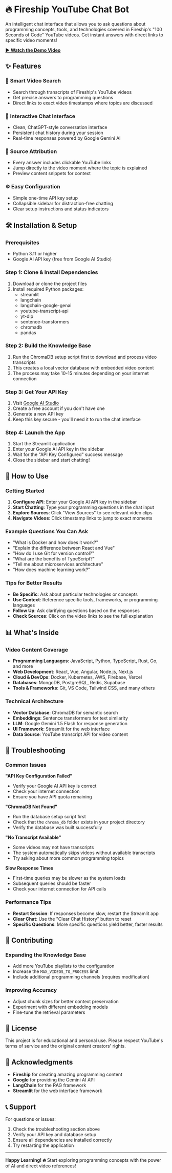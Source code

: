 # 🔥 Fireship YouTube Chat Bot

An intelligent chat interface that allows you to ask questions about programming concepts, tools, and technologies covered in Fireship's "100 Seconds of Code" YouTube videos. Get instant answers with direct links to specific video moments!

**[▶️ Watch the Demo Video]([https://drive.google.com/file/d/1mNGUhda4ULq9IS06RjKabm0JfCDIjOqx/view?usp=sharing])**

## ✨ Features

### 🎯 **Smart Video Search**
- Search through transcripts of Fireship's YouTube videos
- Get precise answers to programming questions
- Direct links to exact video timestamps where topics are discussed

### 💬 **Interactive Chat Interface**
- Clean, ChatGPT-style conversation interface
- Persistent chat history during your session
- Real-time responses powered by Google Gemini AI

### 🔗 **Source Attribution**
- Every answer includes clickable YouTube links
- Jump directly to the video moment where the topic is explained
- Preview content snippets for context

### ⚙️ **Easy Configuration**
- Simple one-time API key setup
- Collapsible sidebar for distraction-free chatting
- Clear setup instructions and status indicators

## 🛠️ Installation & Setup

### Prerequisites
- Python 3.11 or higher
- Google AI API key (free from Google AI Studio)

### Step 1: Clone & Install Dependencies
1. Download or clone the project files
2. Install required Python packages:
   - streamlit
   - langchain
   - langchain-google-genai
   - youtube-transcript-api
   - yt-dlp
   - sentence-transformers
   - chromadb
   - pandas

### Step 2: Build the Knowledge Base
1. Run the ChromaDB setup script first to download and process video transcripts
2. This creates a local vector database with embedded video content
3. The process may take 10-15 minutes depending on your internet connection

### Step 3: Get Your API Key
1. Visit [Google AI Studio](https://makersuite.google.com/app/apikey)
2. Create a free account if you don't have one
3. Generate a new API key
4. Keep this key secure - you'll need it to run the chat interface

### Step 4: Launch the App
1. Start the Streamlit application
2. Enter your Google AI API key in the sidebar
3. Wait for the "API Key Configured" success message
4. Close the sidebar and start chatting!

## 🚀 How to Use

### Getting Started
1. **Configure API**: Enter your Google AI API key in the sidebar
2. **Start Chatting**: Type your programming questions in the chat input
3. **Explore Sources**: Click "View Sources" to see relevant video clips
4. **Navigate Videos**: Click timestamp links to jump to exact moments

### Example Questions You Can Ask
- "What is Docker and how does it work?"
- "Explain the difference between React and Vue"
- "How do I use Git for version control?"
- "What are the benefits of TypeScript?"
- "Tell me about microservices architecture"
- "How does machine learning work?"

### Tips for Better Results
- **Be Specific**: Ask about particular technologies or concepts
- **Use Context**: Reference specific tools, frameworks, or programming languages
- **Follow Up**: Ask clarifying questions based on the responses
- **Check Sources**: Click on the video links to see the full explanation

## 📊 What's Inside

### Video Content Coverage
- **Programming Languages**: JavaScript, Python, TypeScript, Rust, Go, and more
- **Web Development**: React, Vue, Angular, Node.js, Next.js
- **Cloud & DevOps**: Docker, Kubernetes, AWS, Firebase, Vercel
- **Databases**: MongoDB, PostgreSQL, Redis, Supabase
- **Tools & Frameworks**: Git, VS Code, Tailwind CSS, and many others

### Technical Architecture
- **Vector Database**: ChromaDB for semantic search
- **Embeddings**: Sentence transformers for text similarity
- **LLM**: Google Gemini 1.5 Flash for response generation
- **UI Framework**: Streamlit for the web interface
- **Data Source**: YouTube transcript API for video content

## 🔧 Troubleshooting

### Common Issues

**"API Key Configuration Failed"**
- Verify your Google AI API key is correct
- Check your internet connection
- Ensure you have API quota remaining

**"ChromaDB Not Found"**
- Run the database setup script first
- Check that the `chroma_db` folder exists in your project directory
- Verify the database was built successfully

**"No Transcript Available"**
- Some videos may not have transcripts
- The system automatically skips videos without available transcripts
- Try asking about more common programming topics

**Slow Response Times**
- First-time queries may be slower as the system loads
- Subsequent queries should be faster
- Check your internet connection for API calls

### Performance Tips
- **Restart Session**: If responses become slow, restart the Streamlit app
- **Clear Chat**: Use the "Clear Chat History" button to reset
- **Specific Questions**: More specific questions yield better, faster results

## 🤝 Contributing

### Expanding the Knowledge Base
- Add more YouTube playlists to the configuration
- Increase the `MAX_VIDEOS_TO_PROCESS` limit
- Include additional programming channels (requires modification)

### Improving Accuracy
- Adjust chunk sizes for better context preservation
- Experiment with different embedding models
- Fine-tune the retrieval parameters

## 📄 License

This project is for educational and personal use. Please respect YouTube's terms of service and the original content creators' rights.

## 🙏 Acknowledgments

- **Fireship** for creating amazing programming content
- **Google** for providing the Gemini AI API
- **LangChain** for the RAG framework
- **Streamlit** for the web interface framework

## 📞 Support

For questions or issues:
1. Check the troubleshooting section above
2. Verify your API key and database setup
3. Ensure all dependencies are installed correctly
4. Try restarting the application

---

**Happy Learning! 🔥** Start exploring programming concepts with the power of AI and direct video references!

